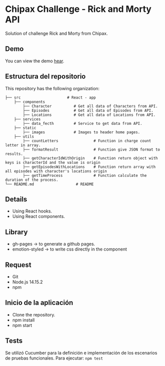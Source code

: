 # Chipax Challenge - Rick and Morty API

Solution of challenge Rick and Morty from Chipax.

## Demo

You can view the demo [hear](https://yacodev.github.io/RickAndMorty/).



## Estructura del repositorio

This repository has the following  organization:

    ├── src                     # React - app
        ├── components
            ├── Character          # Get all data of Characters from API.
            ├── Episodes           # Get all data of Episodes from API.
            ├── Locations          # Get all data of Locations from API. 
        ├── services
            ├── data_fecth         # Service to get data from API.
        ├── static
            ├── images             # Images to header home pages.
        ├── utils                      
            ├── countLetters                # Function in charge count letter in array.
            ├── formatResult                # Function give JSON format to results.
            ├── getCharacterIdWithOrigin    # Function return object with keys is characterId and the value is origin
            ├── getEpisodesWithLocations    # Function return array with all episodes with character's locations origin 
            ├── getTimeProcess              # Function calculate the duration of the process.
    └── README.md                   # README


## Details

* Using React hooks.
* Using React components.

## Library

* gh-pages -> to generate a github pages.
* emotion-styled  -> to write css directly in the component

## Request

* Git
* Node.js 14.15.2
* npm


## Inicio de la aplicación

* Clone the repository.
* npm install
* npm start

## Tests

Se utilizó Cucumber para la definición e implementación de los escenarios de pruebas funcionales. Para ejecutar: `npm test`